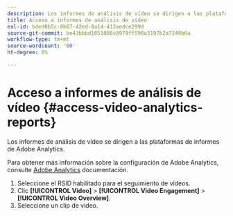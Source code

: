 ```yaml
---
description: Los informes de análisis de vídeo se dirigen a las plataformas de informes de Adobe Analytics.
title: Acceso a informes de análisis de vídeo
exl-id: bded0b5c-8b87-42ed-8a14-412aedce299d
source-git-commit: be43bbbd1051886c8979ff590a3197b2a7249b6a
workflow-type: tm+mt
source-wordcount: '60'
ht-degree: 0%

---
```


# Acceso a informes de análisis de vídeo {#access-video-analytics-reports}

Los informes de análisis de vídeo se dirigen a las plataformas de informes de Adobe Analytics.

Para obtener más información sobre la configuración de Adobe Analytics, consulte [Adobe Analytics](https://microsite.omniture.com/t2/help/en_US/reference/) documentación.
1. Seleccione el RSID habilitado para el seguimiento de vídeos.
1. Clic **[!UICONTROL Video]** > **[!UICONTROL Video Engagement]** > **[!UICONTROL Video Overview]**.
1. Seleccione un clip de vídeo.

